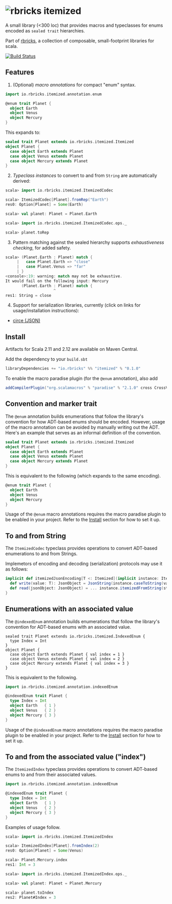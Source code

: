 # ![rbricks itemized](https://raw.githubusercontent.com/rbricks/rbricks.github.io/master/logo/itemized.png)

A small library (<300 loc) that provides macros and typeclasses for enums encoded as `sealed trait` hierarchies.

Part of [rbricks](http://rbricks.io), a collection of composable, small-footprint libraries for scala.

[![Build Status](https://travis-ci.org/rbricks/itemized.svg?branch=master)](https://travis-ci.org/rbricks/itemized)

## Features

1. (Optional) _macro annotations_ for compact "enum" syntax.

  ```scala
  import io.rbricks.itemized.annotation.enum

  @enum trait Planet {
    object Earth
    object Venus
    object Mercury
  }
  ```

  This expands to:

  ```scala
  sealed trait Planet extends io.rbricks.itemized.Itemized
  object Planet {
    case object Earth extends Planet
    case object Venus extends Planet
    case object Mercury extends Planet
  }
  ```

2. _Typeclass instances_ to convert to and from `String` are automatically derived:

  ```scala
  scala> import io.rbricks.itemized.ItemizedCodec

  scala> ItemizedCodec[Planet].fromRep("Earth")
  res0: Option[Planet] = Some(Earth)

  scala> val planet: Planet = Planet.Earth

  scala> import io.rbricks.itemized.ItemizedCodec.ops._

  scala> planet.toRep
  ```

3. Pattern matching against the sealed hierarchy supports _exhaustiveness checking_, for added safety.

  ```scala
  scala> (Planet.Earth : Planet) match {
       |   case Planet.Earth => "close"
       |   case Planet.Venus => "far"
       | }
  <console>:19: warning: match may not be exhaustive.
  It would fail on the following input: Mercury
         (Planet.Earth : Planet) match {
                       ^
  res1: String = close
  ```

4. Support for serialization libraries, currently (click on links for usage/installation instructions):

  * [circe (JSON)](circe/README.md)

## Install

 Artifacts for Scala 2.11 and 2.12 are available on Maven Central.

Add the dependency to your `build.sbt`

```scala
libraryDependencies += "io.rbricks" %% "itemized" % "0.1.0"
```

To enable the macro paradise plugin (for the `@enum` annotation), also add

```scala
addCompilerPlugin("org.scalamacros" % "paradise" % "2.1.0" cross CrossVersion.full)
```

## Convention and marker trait

The `@enum` annotation builds enumerations that follow the library's convention for how ADT-based enums should be encoded. However, usage of the macro annotation can be avoided by manually writing out the ADT. Here's an example that serves as an informal definition of the convention.

```scala
sealed trait Planet extends io.rbricks.itemized.Itemized
object Planet {
  case object Earth extends Planet
  case object Venus extends Planet
  case object Mercury extends Planet
}
```

This is equivalent to the following (which expands to the same encoding).

```scala
@enum trait Planet {
  object Earth
  object Venus
  object Mercury
}
```

Usage of the `@enum` macro annotations requires the macro paradise plugin to be enabled in your project. Refer to the [Install](#Install) section for how to set it up.

## To and from String

The `ItemizedCodec` typeclass provides operations to convert ADT-based enumerations to and from Strings.

Implemetors of encoding and decoding (serialization) protocols may use it as follows:

```scala
implicit def itemizedJsonEncoding[T <: Itemized](implicit instance: ItemizedCodec[T]) = new JsonEncoding[T] {
  def write(value: T): JsonObject = JsonString(instance.caseToString(value))
  def read(jsonObject: JsonObject) = ... instance.itemizedFromString(str).get
}
```

## Enumerations with an associated value

The `@indexedEnum` annotation builds enumerations that follow the library's convention for ADT-based enums with an associated value.

```
sealed trait Planet extends io.rbricks.itemized.IndexedEnum {
  type Index = Int
}
object Planet {
  case object Earth extends Planet { val index = 1 }
  case object Venus extends Planet { val index = 2 }
  case object Mercury extends Planet { val index = 3 }
}
```

This is equivalent to the following.

```scala
import io.rbricks.itemized.annotation.indexedEnum

@indexedEnum trait Planet {
  type Index = Int
  object Earth   { 1 }
  object Venus   { 2 }
  object Mercury { 3 }
}
```

Usage of the `@indexedEnum` macro annotations requires the macro paradise plugin to be enabled in your project. Refer to the [Install](#Install) section for how to set it up.

## To and from the associated value ("index")

The `ItemizedIndex` typeclass provides operations to convert ADT-based enums to and from their associated values.

```scala
import io.rbricks.itemized.annotation.indexedEnum

@indexedEnum trait Planet {
  type Index = Int
  object Earth   { 1 }
  object Venus   { 2 }
  object Mercury { 3 }
}
```

Examples of usage follow.

```scala
scala> import io.rbricks.itemized.ItemizedIndex

scala> ItemizedIndex[Planet].fromIndex(2)
res0: Option[Planet] = Some(Venus)

scala> Planet.Mercury.index
res1: Int = 3

scala> import io.rbricks.itemized.ItemizedIndex.ops._

scala> val planet: Planet = Planet.Mercury

scala> planet.toIndex
res2: Planet#Index = 3
```

